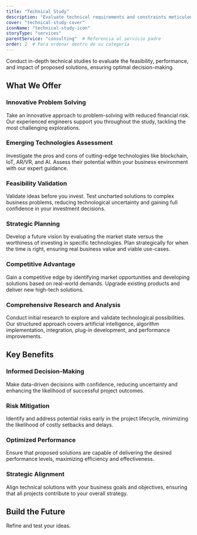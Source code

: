 ```yaml
---
title: "Technical Study"
description: "Evaluate technical requirements and constraints meticulously to provide actionable insights that guide informed decision-making and strategic planning."
cover: "technical-study-cover"
iconName: "technical-study-icon"
storyType: "services"
parentService: "consulting"  # Referencia al servicio padre
order: 2  # Para ordenar dentro de su categoría
---
```


Conduct in-depth technical studies to evaluate the feasibility, performance, and impact of proposed solutions, ensuring optimal decision-making.

## What We Offer

### Innovative Problem Solving

Take an innovative approach to problem-solving with reduced financial risk. Our experienced engineers support you throughout the study, tackling the most challenging explorations.

### Emerging Technologies Assessment

Investigate the pros and cons of cutting-edge technologies like blockchain, IoT, AR/VR, and AI. Assess their potential within your business environment with our expert guidance.

### Feasibility Validation

Validate ideas before you invest. Test uncharted solutions to complex business problems, reducing technological uncertainty and gaining full confidence in your investment decisions.

### Strategic Planning

Develop a future vision by evaluating the market state versus the worthiness of investing in specific technologies. Plan strategically for when the time is right, ensuring real business value and viable use-cases.

### Competitive Advantage

Gain a competitive edge by identifying market opportunities and developing solutions based on real-world demands. Upgrade existing products and deliver new high-tech solutions.

### Comprehensive Research and Analysis

Conduct initial research to explore and validate technological possibilities. Our structured approach covers artificial intelligence, algorithm implementation, integration, plug-in development, and performance improvements.

## Key Benefits

### Informed Decision-Making

Make data-driven decisions with confidence, reducing uncertainty and enhancing the likelihood of successful project outcomes.

### Risk Mitigation

Identify and address potential risks early in the project lifecycle, minimizing the likelihood of costly setbacks and delays.

### Optimized Performance

Ensure that proposed solutions are capable of delivering the desired performance levels, maximizing efficiency and effectiveness.

### Strategic Alignment

Align technical solutions with your business goals and objectives, ensuring that all projects contribute to your overall strategy.

## Build the Future

Refine and test your ideas.